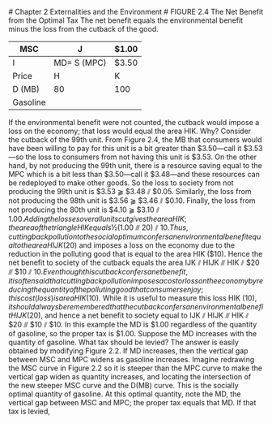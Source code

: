 \# Chapter 2 Externalities and the Environment # FIGURE 2.4 The Net Benefit from the Optimal Tax The net benefit equals the environmental benefit minus the loss from the cutback of the good.

| MSC      | J           | $1.00 |
| -------- | ----------- | ----- |
| I        | MD= S (MPC) | $3.50 |
| Price    | H           | K     |
| D (MB)   | 80          | 100   |
| Gasoline |             |       |

If the environmental benefit were not counted, the cutback would impose a loss on the economy; that loss would equal the area HIK. Why? Consider the cutback of the 99th unit. From Figure 2.4, the MB that consumers would have been willing to pay for this unit is a bit greater than $3.50—call it $3.53—so the loss to consumers from not having this unit is $3.53. On the other hand, by not producing the 99th unit, there is a resource saving equal to the MPC which is a bit less than $3.50—call it $3.48—and these resources can be redeployed to make other goods. So the loss to society from not producing the 99th unit is $3.53 ⫺ $3.48 ⫽ $0.05. Similarly, the loss from not producing the 98th unit is $3.56 ⫺ $3.46 ⫽ $0.10. Finally, the loss from not producing the 80th unit is $4.10 ⫺ $3.10 ⫽ $1.00. Adding the losses over all units cut gives the area HIK; the area of the triangle HIK equals ½($1.00 ⫻ 20) ⫽ $10. Thus, cutting back pollution to the social optimum confers an environmental benefit equal to the area HIJK($20) and imposes a loss on the economy due to the reduction in the polluting good that is equal to the area HIK ($10). Hence the net benefit to society of the cutback equals the area IJK ⫽ HIJK ⫻ HIK ⫽ $20 ⫻ $10 ⫽ $10. Even though this cutback confers a net benefit, it is often said that cutting back pollution imposes a cost or loss on the economy by reducing the quantity of the polluting good that consumers enjoy; this cost (loss) is area HIK ($10). While it is useful to measure this loss HIK ($10), it should always be remembered that the cutback confers an environmental benefit HIJK ($20), and hence a net benefit to society equal to IJK ⫽ HIJK ⫻ HIK ⫽ $20 ⫻ $10 ⫽ $10. In this example the MD is $1.00 regardless of the quantity of gasoline, so the proper tax is $1.00. Suppose the MD increases with the quantity of gasoline. What tax should be levied? The answer is easily obtained by modifying Figure 2.2. If MD increases, then the vertical gap between MSC and MPC widens as gasoline increases. Imagine redrawing the MSC curve in Figure 2.2 so it is steeper than the MPC curve to make the vertical gap widen as quantity increases, and locating the intersection of the new steeper MSC curve and the D(MB) curve. This is the socially optimal quantity of gasoline. At this optimal quantity, note the MD, the vertical gap between MSC and MPC; the proper tax equals that MD. If that tax is levied,